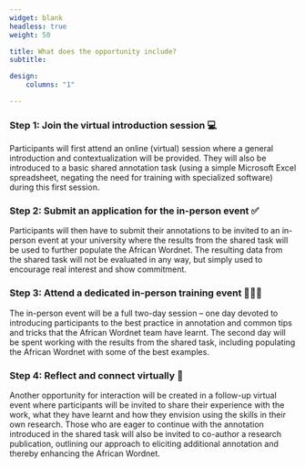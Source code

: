 ```yaml
---
widget: blank
headless: true
weight: 50

title: What does the opportunity include?
subtitle: 

design:
    columns: "1"

---
```


### Step 1: Join the virtual introduction session 💻

Participants will first attend an online (virtual) session where a general introduction and contextualization will be provided. They will also be introduced to a basic shared annotation task (using a simple Microsoft Excel spreadsheet, negating the need for training with specialized software) during this first session.

### Step 2: Submit an application for the in-person event ✅ 
 
Participants will then have to submit their annotations to be invited to an in-person event at your university where the results from the shared task will be used to further populate the African Wordnet. The resulting data from the shared task will not be evaluated in any way, but simply used to encourage real interest and show commitment. 

### Step 3: Attend a dedicated in-person training event 🧑🏽‍🎓  

The in-person event will be a full two-day session – one day devoted to introducing participants to the best practice in annotation and common tips and tricks that the African Wordnet team have learnt. The second day will be spent working with the results from the shared task, including populating the African Wordnet with some of the best examples.

### Step 4: Reflect and connect virtually 👥

Another opportunity for interaction will be created in a follow-up virtual event where participants will be invited to share their experience with the work, what they have learnt and how they envision using the skills in their own research. Those who are eager to continue with the annotation introduced in the shared task will also be invited to co-author a research publication, outlining our approach to eliciting additional annotation and thereby enhancing the African Wordnet.
